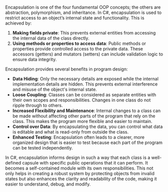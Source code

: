 Encapsulation is one of the four fundamental OOP concepts; the others are abstraction, polymorphism, and inheritance. In C#, encapsulation is used to restrict access to an object’s internal state and functionality. This is achieved by:

1. **Making fields private**: This prevents external entities from accessing the internal data of the class directly.
2. **Using methods or properties to access data**: Public methods or properties provide controlled access to the private data. These accessors (getters) and mutators (setters) can include validation logic to ensure data integrity.

Encapsulation provides several benefits in program design:

- **Data Hiding**: Only the necessary details are exposed while the internal implementation details are hidden. This prevents external interference and misuse of the object's internal state.
- **Loose Coupling**: Classes can be considered as separate entities with their own scopes and responsibilities. Changes in one class do not ripple through to others.
- **Increased Flexibility and Maintenance**: Internal changes to a class can be made without affecting other parts of the program that rely on the class. This makes the program more flexible and easier to maintain.
- **Control over Data**: By encapsulating the data, you can control what data is editable and what is read-only from outside the class.
- **Enhanced Testing**: Encapsulation often leads to a clearer, more organized design that is easier to test because each part of the program can be tested independently.

In C#, encapsulation informs design in such a way that each class is a well-defined capsule with specific public operations that it can perform. It becomes a self-contained module with its own responsibilities. This not only helps in creating a robust system by protecting objects from invalid states but also enhances the clarity and readability of the code, making it easier to understand, debug, and modify.